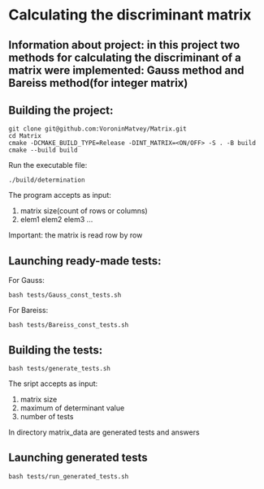 # Calculating the discriminant matrix
## Information about project: in this project two methods for calculating the discriminant of a matrix were implemented: Gauss method and Bareiss method(for integer matrix)
## Building the project:
```
git clone git@github.com:VoroninMatvey/Matrix.git
cd Matrix
cmake -DCMAKE_BUILD_TYPE=Release -DINT_MATRIX=<ON/OFF> -S . -B build
cmake --build build
```
Run the executable file:
```
./build/determination
```
The program accepts as input:
1) matrix size(count of rows or columns)
2) elem1 elem2 elem3 ...

Important: the matrix is read row by row

## Launching ready-made tests:
For Gauss:
```
bash tests/Gauss_const_tests.sh
```
For Bareiss:
```
bash tests/Bareiss_const_tests.sh
```

## Building the tests:
```
bash tests/generate_tests.sh
```
The sript accepts as input:
1) matrix size
2) maximum of determinant value
3) number of tests

In directory matrix_data are generated tests and answers

## Launching generated tests
```
bash tests/run_generated_tests.sh
```
